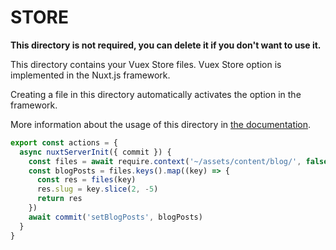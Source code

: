 # STORE

**This directory is not required, you can delete it if you don't want to use it.**

This directory contains your Vuex Store files.
Vuex Store option is implemented in the Nuxt.js framework.

Creating a file in this directory automatically activates the option in the framework.

More information about the usage of this directory in [the documentation](https://nuxtjs.org/guide/vuex-store).

````javascript
export const actions = {
  async nuxtServerInit({ commit }) {
    const files = await require.context('~/assets/content/blog/', false, /\.json$/)
    const blogPosts = files.keys().map((key) => {
      const res = files(key)
      res.slug = key.slice(2, -5)
      return res
    })
    await commit('setBlogPosts', blogPosts)
  }
}
````
